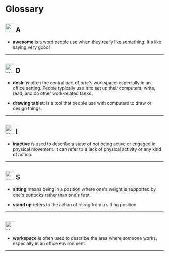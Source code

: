 # Glossary

##  <img width="28" height="28" src="https://img.icons8.com/emoji/28/united-kingdom-emoji.png" alt="united-kingdom-emoji"/> A

-  **awesome** is a word people use when they really like something. It's like saying very good!

---

##  <img width="28" height="28" src="https://img.icons8.com/emoji/28/united-kingdom-emoji.png" alt="united-kingdom-emoji"/> D

- **desk**: is often the central part of one's workspace, especially in an office setting. People typically use it to set up their computers, write, read, and do other work-related tasks.

- **drawing tablet**: is a tool that people use with computers to draw or design things.

---

##  <img width="28" height="28" src="https://img.icons8.com/emoji/28/united-kingdom-emoji.png" alt="united-kingdom-emoji"/> I

- **inactive** is used to describe a state of not being active or engaged in physical movement. It can refer to a lack of physical activity or any kind of action.

---

##  <img width="28" height="28" src="https://img.icons8.com/emoji/28/united-kingdom-emoji.png" alt="united-kingdom-emoji"/>  S

- **sitting** means being in a position where one's weight is supported by one's buttocks rather than one's feet.

- **stand up** refers to the action of rising from a sitting position

---

##  <img width="28" height="28" src="https://img.icons8.com/emoji/28/united-kingdom-emoji.png" alt="united-kingdom-emoji"/>

- **workspace** is often used to describe the area where someone works, especially in an office environment.

---